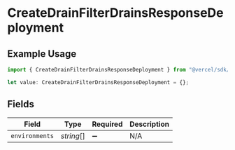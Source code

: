 # CreateDrainFilterDrainsResponseDeployment

## Example Usage

```typescript
import { CreateDrainFilterDrainsResponseDeployment } from "@vercel/sdk/models/createdrainop.js";

let value: CreateDrainFilterDrainsResponseDeployment = {};
```

## Fields

| Field              | Type               | Required           | Description        |
| ------------------ | ------------------ | ------------------ | ------------------ |
| `environments`     | *string*[]         | :heavy_minus_sign: | N/A                |